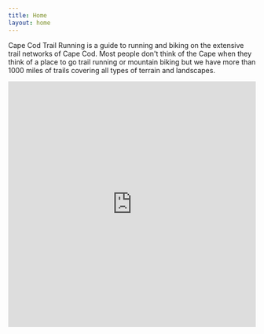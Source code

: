```yaml
---
title: Home
layout: home
---
```


Cape Cod Trail Running is a guide to running and biking on the extensive trail networks of Cape Cod. Most people don't think of the Cape when they think of a place to go trail running or mountain biking but we have more than 1000 miles of trails covering all types of terrain and landscapes.

<iframe width='100%' height='500px' src="https://api.mapbox.com/styles/v1/capecodtrailrunning/clwjdfr1y02q901qlcu0u4i5i.html?title=false&access_token=pk.eyJ1IjoiY2FwZWNvZHRyYWlscnVubmluZyIsImEiOiJjanl4bWVoa3QwYTZjM21wazN0NjI3eXRuIn0.0YojqfhJv1QK-3IQVktbIQ&zoomwheel=false#8.15/41.65/-70.355" title="cctr-web" style="border:none;"></iframe>
